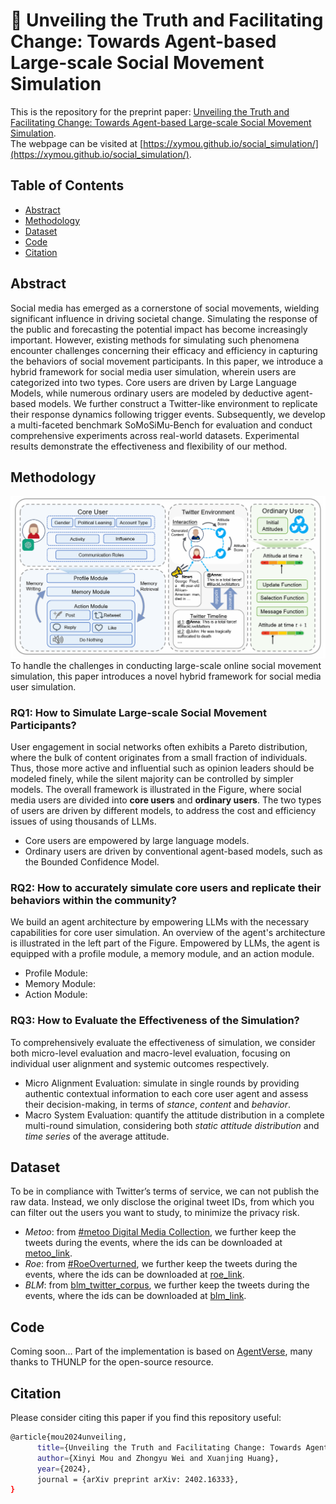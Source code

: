 # 🙌 Unveiling the Truth and Facilitating Change: Towards Agent-based Large-scale Social Movement Simulation
This is the repository for the preprint paper: [Unveiling the Truth and Facilitating Change: Towards Agent-based Large-scale Social Movement Simulation](https://arxiv.org/abs/2402.16333).  
The webpage can be visited at [https://xymou.github.io/social_simulation/](https://xymou.github.io/social_simulation/).

## Table of Contents
- [Abstract](#Abstract)
- [Methodology](#Methodology)
- [Dataset](#Dataset)
- [Code](#Code)
- [Citation](#Citation)

## Abstract
Social media has emerged as a cornerstone of social movements, wielding significant influence in driving societal change. Simulating the response of the public and forecasting the potential impact has become increasingly important. However, existing methods for simulating such phenomena encounter challenges concerning their efficacy and efficiency in capturing the behaviors of social movement participants. In this paper, we introduce a hybrid framework for social media user simulation, wherein users are categorized into two types. Core users are driven by Large Language Models, while numerous ordinary users are modeled by deductive agent-based models. We further construct a Twitter-like environment to replicate their response dynamics following trigger events. Subsequently, we develop a multi-faceted benchmark SoMoSiMu-Bench for evaluation and conduct comprehensive experiments across real-world datasets. Experimental results demonstrate the effectiveness and flexibility of our method.

## Methodology
![fm](./static/images/fm.png)
To handle the challenges in conducting large-scale online social movement simulation, this paper introduces a novel hybrid framework for social media user simulation.  
### RQ1: How to Simulate Large-scale Social Movement Participants?
User engagement in social networks often exhibits a Pareto distribution, where the bulk of content originates from a small fraction of individuals. Thus, those more active and influential such as opinion leaders should be modeled finely, while the silent majority can be controlled by simpler models. The overall framework is illustrated in the Figure, where social media users are divided into **core users** and **ordinary users**. The two types of users are driven by different models, to address the cost and efficiency issues of using thousands of LLMs. 
- Core users are empowered by large language models.
- Ordinary users are driven by conventional agent-based models, such as the Bounded Confidence Model.

### RQ2: How to accurately simulate core users and replicate their behaviors within the community?
We build an agent architecture by empowering LLMs with the necessary capabilities for core user simulation. An overview of the agent's architecture is illustrated in the left part of the Figure. Empowered by LLMs, the agent is equipped with a profile module, a memory module, and an action module.
- Profile Module:
- Memory Module:
- Action Module:

### RQ3: How to Evaluate the Effectiveness of the Simulation?
To comprehensively evaluate the effectiveness of simulation, we consider both micro-level evaluation and macro-level evaluation, focusing on individual user alignment and systemic outcomes respectively.
- Micro Alignment Evaluation: simulate in single rounds by providing authentic contextual information to each core user agent and assess their decision-making, in terms of *stance*, *content* and *behavior*.
- Macro System Evaluation: quantify the attitude distribution in a complete multi-round simulation, considering both *static attitude distribution* and *time series* of the average attitude.

## Dataset
To be in compliance with Twitter’s terms of service, we can not publish the raw data. Instead, we only disclose the original tweet IDs, from which you can filter out the users you want to study, to minimize the privacy risk.  
- <i>Metoo</i>: from [#metoo Digital Media Collection](https://dataverse.harvard.edu/dataset.xhtml?persistentId=doi:10.7910/DVN/2SRSKJ), we further keep the tweets during the events, where the ids can be downloaded at [metoo_link](https://drive.google.com/file/d/1qQzQAvDH-eLtg1jPTKe6NkToF7Aq1EAA/view?usp=sharing).
- <i>Roe</i>: from [#RoeOverturned](https://dataverse.harvard.edu/dataset.xhtml?persistentId=doi:10.7910/DVN/STU0J5&version=1.2), we further keep the tweets during the events, where the ids can be downloaded at [roe_link](https://drive.google.com/file/d/13dkJ_P2JzbrDdJkYdwred260Ps-ym-64/view?usp=sharing).
- <i>BLM</i>: from [blm_twitter_corpus](https://github.com/sjgiorgi/blm_twitter_corpus), we further keep the tweets during the events, where the ids can be downloaded at [blm_link](https://drive.google.com/file/d/1HymVETg5SgLJqL1O3bPiT-RcBVSMGEhT/view?usp=sharing).

## Code
Coming soon...
Part of the implementation is based on [AgentVerse](https://github.com/OpenBMB/AgentVerse), many thanks to THUNLP for the open-source resource.  

## Citation
Please consider citing this paper if you find this repository useful:
```bash
@article{mou2024unveiling,
      title={Unveiling the Truth and Facilitating Change: Towards Agent-based Large-scale Social Movement Simulation}, 
      author={Xinyi Mou and Zhongyu Wei and Xuanjing Huang},
      year={2024},
      journal = {arXiv preprint arXiv: 2402.16333},
}
```